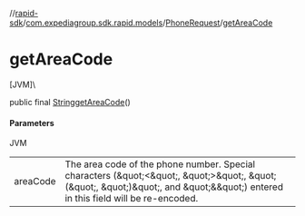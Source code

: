 //[rapid-sdk](../../../index.md)/[com.expediagroup.sdk.rapid.models](../index.md)/[PhoneRequest](index.md)/[getAreaCode](get-area-code.md)

# getAreaCode

[JVM]\

public final [String](https://docs.oracle.com/javase/8/docs/api/java/lang/String.html)[getAreaCode](get-area-code.md)()

#### Parameters

JVM

| | |
|---|---|
| areaCode | The area code of the phone number. Special characters (\&quot;<\&quot;, \&quot;>\&quot;, \&quot;(\&quot;, \&quot;)\&quot;, and \&quot;&\&quot;) entered in this field will be re-encoded. |
